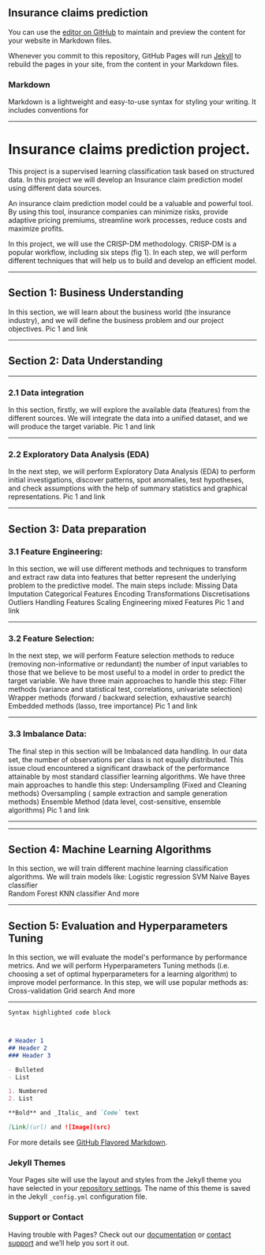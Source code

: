 ## Insurance claims prediction

You can use the [editor on GitHub](https://github.com/Roni-N/Insurance-claims-prediction/edit/gh-pages/index.md) to maintain and preview the content for your website in Markdown files.

Whenever you commit to this repository, GitHub Pages will run [Jekyll](https://jekyllrb.com/) to rebuild the pages in your site, from the content in your Markdown files.

### Markdown

Markdown is a lightweight and easy-to-use syntax for styling your writing. It includes conventions for


------------------------------------------------------------


# Insurance claims prediction project.
This project is a supervised learning classification task based on structured data.
In this project we will develop an Insurance claim prediction model using different data sources.

An insurance claim prediction model could be a valuable and powerful tool. 
By using this tool, insurance companies can minimize risks, provide adaptive pricing premiums, streamline work processes, reduce costs and maximize profits.

In this project, we will use the CRISP-DM methodology. 
CRISP-DM is a popular workflow, including six steps (fig 1). In each step, we will perform different techniques that will help us to build and develop an efficient model.

------------------------------------------------------------

## Section 1: Business Understanding
In this section, we will learn about the business world (the insurance industry), and we will define the business problem and our project objectives.
Pic 1 and link


------------------------------------------------------------
## Section 2: Data Understanding
************************************************************

### 2.1 Data integration 
In this section, firstly, we will explore the available data (features) from the different sources. 
We will integrate the data into a unified dataset, and we will produce the target variable.
Pic 1 and link
************************************************************

### 2.2 Exploratory Data Analysis (EDA)
In the next step, we will perform Exploratory Data Analysis (EDA) to perform initial investigations, discover patterns, spot anomalies, test hypotheses, and check assumptions with the help of summary statistics and graphical representations.
Pic 1 and link

------------------------------------------------------------
## Section 3: Data preparation 
### 3.1 Feature Engineering:
In this section, we will use different methods and techniques to transform and extract raw data into features that better represent the underlying problem to the predictive model.
The main steps include:
Missing Data Imputation
Categorical Features Encoding
Transformations
Discretisations
Outliers Handling
Features Scaling
Engineering mixed Features
Pic 1 and link
************************************************************
### 3.2 Feature Selection: 
In the next step, we will perform Feature selection methods to reduce (removing non-informative or redundant) the number of input variables to those that we believe to be most useful to a model in order to predict the target variable. 
We have three main approaches to handle this step:
Filter methods (variance and statistical test, correlations, univariate selection)
Wrapper methods (forward / backward selection, exhaustive search)
Embedded methods (lasso, tree importance)
Pic 1 and link
************************************************************
### 3.3 Imbalance Data: 
The final step in this section will be Imbalanced data handling. In our data set, the number of observations per class is not equally distributed. This issue cloud encountered a significant drawback of the performance attainable by most standard classifier learning algorithms.
We have three main approaches to handle this step:
Undersampling (Fixed and Cleaning methods)
Oversampling ( sample extraction and sample generation methods)
Ensemble Method (data level, cost-sensitive, ensemble algorithms)
Pic 1 and link
************************************************************

------------------------------------------------------------
## Section 4: Machine Learning Algorithms 
In this section, we will train different machine learning classification algorithms.
We will train models like:
Logistic regression 
SVM
Naive Bayes classifier  
Random Forest
KNN classifier 
And more

------------------------------------------------------------
## Section 5: Evaluation and Hyperparameters Tuning 
In this section, we will evaluate the model's performance by performance metrics.
And we will perform Hyperparameters Tuning methods (i.e. choosing a set of optimal hyperparameters for a learning algorithm) to improve model performance.
In this step, we will use popular methods as:
Cross-validation
Grid search
And more

------------------------------------------------------------
```markdown
Syntax highlighted code block



# Header 1
## Header 2
### Header 3

- Bulleted
- List

1. Numbered
2. List

**Bold** and _Italic_ and `Code` text

[Link](url) and ![Image](src)
```

For more details see [GitHub Flavored Markdown](https://guides.github.com/features/mastering-markdown/).

### Jekyll Themes

Your Pages site will use the layout and styles from the Jekyll theme you have selected in your [repository settings](https://github.com/Roni-N/Insurance-claims-prediction/settings/pages). The name of this theme is saved in the Jekyll `_config.yml` configuration file.

### Support or Contact

Having trouble with Pages? Check out our [documentation](https://docs.github.com/categories/github-pages-basics/) or [contact support](https://support.github.com/contact) and we’ll help you sort it out.
